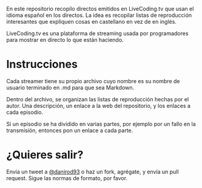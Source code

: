 En este repositorio recopilo directos emitidos en LiveCoding.tv que usan el idioma español en los directos. La idea es recopilar listas de reproducción interesantes que expliquen cosas en castellano en vez de en inglés.

LiveCoding.tv es una plataforma de streaming usada por programadores para mostrar en directo lo que están haciendo.

# Instrucciones

Cada streamer tiene su propio archivo cuyo nombre es su nombre de usuario terminado en .md para que sea Markdown.

Dentro del archivo, se organizan las listas de reproducción hechas por el autor. Una descripción, un enlace a la web del repositorio, y los enlaces a cada episodio.

Si un episodio se ha dividido en varias partes, por ejemplo por un fallo en la transmisión, entonces pon un enlace a cada parte.

# ¿Quieres salir?

Envía un tweet a [@danirod93](http://twitter.com/danirod93) o haz un fork, agrégate, y envía un pull request. Sigue las normas de formato, por favor.
